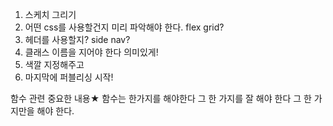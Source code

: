 1. 스케치 그리기
2. 어떤 css를 사용할건지 미리 파악해야 한다. flex grid?
3. 헤더를 사용할지? side nav? 
4. 클래스 이름을 지어야 한다 의미있게!
5. 색깔 지정해주고
6. 마지막에 퍼블리싱 시작!






함수 관련 중요한 내용★ 
함수는 한가지를 해야한다
그 한 가지를 잘 해야 한다
그 한 가지만을 해야 한다.